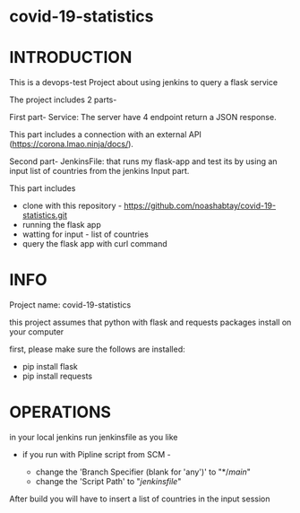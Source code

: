 # covid-19-statistics

# INTRODUCTION
This is a devops-test Project about using jenkins to query a flask service

The project includes 2 parts-

First part- Service: The server have 4 endpoint return a JSON response. 

This part includes a connection with an external API (https://corona.lmao.ninja/docs/).

Second part- JenkinsFile: that runs my flask-app and test its by using an input list of countries from the jenkins Input part.

This part includes 

- clone with this repository - https://github.com/noashabtay/covid-19-statistics.git
- running the flask app
- watting for input - list of countries
- query the flask app with curl command 


# INFO
Project name: covid-19-statistics

this project assumes that python with flask and requests packages install on your computer

first, please make sure the follows are installed:

- pip install flask
- pip install requests



# OPERATIONS
in your local jenkins run jenkinsfile as you like
- if you run with Pipline script from SCM -

  - change the 'Branch Specifier (blank for 'any')' to "*/*main*" 
  - change the 'Script Path' to "*jenkinsfile*"


After build you will have to insert a list of countries in the input session

